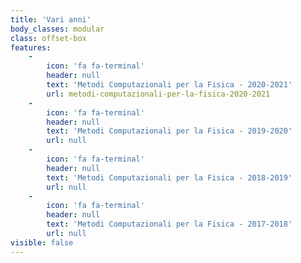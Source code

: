 ```yaml
---
title: 'Vari anni'
body_classes: modular
class: offset-box
features:
    -
        icon: 'fa fa-terminal'
        header: null
        text: 'Metodi Computazionali per la Fisica - 2020-2021'
        url: metodi-computazionali-per-la-fisica-2020-2021
    -
        icon: 'fa fa-terminal'
        header: null
        text: 'Metodi Computazionali per la Fisica - 2019-2020'
        url: null
    -
        icon: 'fa fa-terminal'
        header: null
        text: 'Metodi Computazionali per la Fisica - 2018-2019'
        url: null
    -
        icon: 'fa fa-terminal'
        header: null
        text: 'Metodi Computazionali per la Fisica - 2017-2018'
        url: null
visible: false
---
```


